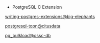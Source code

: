 - PostgreSQL C Extension

[writing-postgres-extensions@big-elephants](http://big-elephants.com/2015-10/writing-postgres-extensions-part-i/)

[postgresql-topn@citusdata](https://github.com/citusdata/postgresql-topn)

[pg_bulkload@ossc-db](https://github.com/ossc-db/pg_bulkload)
